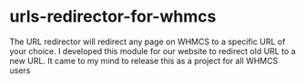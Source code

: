 # urls-redirector-for-whmcs
The URL redirector will redirect any page on WHMCS to a specific URL of your choice. I developed this module for our website to redirect old URL to a new URL. It came to my mind to release this as a project for all WHMCS users
